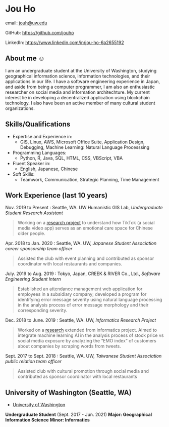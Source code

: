 # Jou Ho

email: jouh@uw.edu

GitHub: https://github.com/jouho

LinkedIn: https://www.linkedin.com/in/jou-ho-6a2655192

## About me ☺

I am an undergraduate student at the University of Washington, studying geographical information science, information technologies, and their applications in our life. I have a software engineering experience in Japan, and aside from being a computer programmer, I am also an enthusiastic researcher on social media and information architechture. My current interest lie in developing a decentralized application using blockchain technology. I also have been an active member of many cultural student organizations.

## Skills/Qualifications
- Expertise and Experience in:
  - GIS, Linux, AWS, Microsoft Office Suite, Application Design, Debugging, Machine Learning: Natural Language Processsing
- Programming Languages:
  - Python, R, Java, SQL, HTML, CSS, VBScript, VBA
- Fluent Speaker in:
  - English, Japanese, Chinese
- Soft Skills:
  - Teamwork, Communication, Strategic Planning, Time Management

## Work Experience (last 10 years)

Nov. 2019 to Present :
Seattle, WA. UW Humanistic GIS Lab, *Undergraduate Student Research Assistant*
>Working on a [research project][] to understand how TikTok (a social media video app) serves as an emotional care space for Chinese older people.

Apr. 2018 to  Jan. 2020 :
Seattle, WA. UW, *Japanese Student Association career sponsorship team officer*
>Assisted the club with event planning and contributed as sponsor coordinator with local restaurants and companies.

July. 2019 to  Aug. 2019 :
Tokyo, Japan, CREEK & RIVER Co., Ltd., *Software Engineering Student Intern*
>Established an attendance management web application for employees in a subsidiary company; developed a program for identifying error message severity using natural language processing in the analysis process of error message morphology and their corresponding severity.

Dec. 2018 to June. 2019 :
Seattle, WA. UW, *Informatics Research Project*
>Worked on a [research][] extended from informatics project. Aimed to integrate machine learning AI in the analysis process of stock price vs social media exposure by analyzing the “EMO index” of customers about companies by scraping words from tweets.

Sept. 2017 to  Sept. 2018 :
Seattle, WA. UW, *Taiwanese Student Association public relation team officer*
>Assisted club with cultural promotion through social media and contributed as sponsor coordinator with local restaurants

## University of Washington (Seattle, WA)

* [University of Washington][]

**Undergraduate Student** (Sept. 2017 - Jun. 2021)
**Major: Geographical Information Science**
**Minor: Informatics**




[University of Washington]: https://www.washington.edu/
[research project]: https://github.com/jakobzhao/tiktok
[research]: https://zivaxu.shinyapps.io/Trash-Pandas-nest/
[https://github.com/jouho]: https://github.com/jouho
[https://github.com/jouho]: https://github.com/jouho
